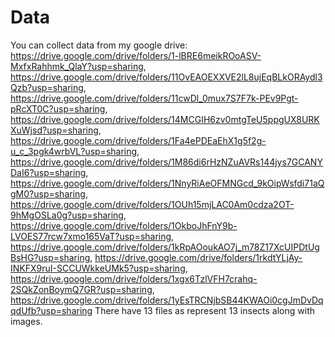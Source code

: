 # Data
You can collect data from my google drive: https://drive.google.com/drive/folders/1-lBRE6meikROoASV-MxfxRahhmk_QlaY?usp=sharing, https://drive.google.com/drive/folders/11OvEAOEXXVE2lL8ujEqBLkORAydl3Qzb?usp=sharing, https://drive.google.com/drive/folders/11cwDl_0mux7S7F7k-PEv9Pgt-pRcXT0C?usp=sharing, https://drive.google.com/drive/folders/14MCGIH6zv0mtgTeU5ppgUX8URKXuWjsd?usp=sharing, https://drive.google.com/drive/folders/1Fa4ePDEaEhX1g5f2g-u_c_3pgk4wrbVL?usp=sharing, https://drive.google.com/drive/folders/1M86di6rHzNZuAVRs144jys7GCANYDaI6?usp=sharing, https://drive.google.com/drive/folders/1NnyRiAeOFMNGcd_9kOipWsfdi71aQgM0?usp=sharing, https://drive.google.com/drive/folders/1OUh15mjLAC0Am0cdza2OT-9hMgOSLa0g?usp=sharing, https://drive.google.com/drive/folders/1OkboJhFnY9b-LVOES77rcw7xmo165VaT?usp=sharing, https://drive.google.com/drive/folders/1kRpAOoukAO7j_m78Z17XcUIPDtUgBsHG?usp=sharing, https://drive.google.com/drive/folders/1rkdtYLjAy-INKFX9ruI-SCCUWkkeUMk5?usp=sharing, https://drive.google.com/drive/folders/1xgx6TzlVFH7crahq-2SQkZonBoymQ7GR?usp=sharing, https://drive.google.com/drive/folders/1yEsTRCNjbSB44KWAOi0cgJmDvDqqdUfb?usp=sharing
There have 13 files as represent 13 insects along with images.
